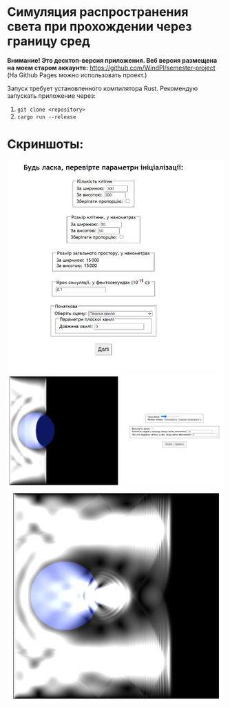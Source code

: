 # Симуляция распространения света при прохождении через границу сред

**Внимание! Это десктоп-версия приложения. Веб версия размещена на моем старом аккаунте:**
https://github.com/WindPl/semester-project
(На Github Pages можно использовать проект.)

Запуск требует установленного компилятора Rust.
Рекомендую запускать приложение через:
1. `git clone <repository>`
2. `cargo run --release`

# Скриншоты:

![Первый скриншот](https://github.com/anefil/LightSim/blob/main/image01.jpg)
![Второй скриншот](https://github.com/anefil/LightSim/blob/main/image02.jpg)
![Третий скриншот](https://github.com/anefil/LightSim/blob/main/image03.jpg)
